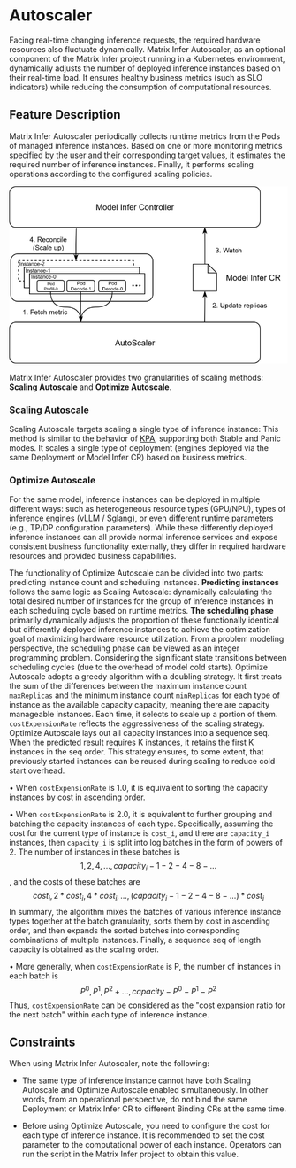 # Autoscaler

Facing real-time changing inference requests, the required hardware resources also fluctuate dynamically. Matrix Infer Autoscaler, as an optional component of the Matrix Infer project running in a Kubernetes environment, dynamically adjusts the number of deployed inference instances based on their real-time load. It ensures healthy business metrics (such as SLO indicators) while reducing the consumption of computational resources.

## Feature Description

Matrix Infer Autoscaler periodically collects runtime metrics from the Pods of managed inference instances. Based on one or more monitoring metrics specified by the user and their corresponding target values, it estimates the required number of inference instances. Finally, it performs scaling operations according to the configured scaling policies.

![alt text](../../static/img/architecture-autoscaler.svg)

Matrix Infer Autoscaler provides two granularities of scaling methods: **Scaling Autoscale** and **Optimize Autoscale**.

### Scaling Autoscale

Scaling Autoscale targets scaling a single type of inference instance: This method is similar to the behavior of [KPA](https://knative.dev/docs/serving/autoscaling/kpa-specific/), supporting both Stable and Panic modes. It scales a single type of deployment (engines deployed via the same Deployment or Model Infer CR) based on business metrics.

### Optimize Autoscale

For the same model, inference instances can be deployed in multiple different ways: such as heterogeneous resource types (GPU/NPU), types of inference engines (vLLM / Sglang), or even different runtime parameters (e.g., TP/DP configuration parameters). While these differently deployed inference instances can all provide normal inference services and expose consistent business functionality externally, they differ in required hardware resources and provided business capabilities.

The functionality of Optimize Autoscale can be divided into two parts: predicting instance count and scheduling instances.
**Predicting instances** follows the same logic as Scaling Autoscale: dynamically calculating the total desired number of instances for the group of inference instances in each scheduling cycle based on runtime metrics.
**The scheduling phase** primarily dynamically adjusts the proportion of these functionally identical but differently deployed inference instances to achieve the optimization goal of maximizing hardware resource utilization. From a problem modeling perspective, the scheduling phase can be viewed as an integer programming problem. Considering the significant state transitions between scheduling cycles (due to the overhead of model cold starts).
Optimize Autoscale adopts a greedy algorithm with a doubling strategy. It first treats the sum of the differences between the maximum instance count `maxReplicas` and the minimum instance count `minReplicas` for each type of instance as the available capacity capacity, meaning there are capacity manageable instances. Each time, it selects to scale up a portion of them.
`costExpensionRate` reflects the aggressiveness of the scaling strategy. Optimize Autoscale lays out all capacity instances into a sequence seq. When the predicted result requires K instances, it retains the first K instances in the seq order. This strategy ensures, to some extent, that previously started instances can be reused during scaling to reduce cold start overhead.

• When `costExpensionRate` is 1.0, it is equivalent to sorting the capacity instances by cost in ascending order.
  
• When `costExpensionRate` is 2.0, it is equivalent to further grouping and batching the capacity instances of each type. Specifically, assuming the cost for the current type of instance is `cost_i`, and there are `capacity_i` instances, then `capacity_i` is split into log batches in the form of powers of 2. The number of instances in these batches is $$1, 2, 4, ..., capacity_i - 1 - 2 - 4 - 8 - ...$$, and the costs of these batches are $$cost_i, 2*cost_i, 4*cost_i, ..., (capacity_i - 1 - 2 - 4 - 8 - ...) * cost_i$$In summary, the algorithm mixes the batches of various inference instance types together at the batch granularity, sorts them by cost in ascending order, and then expands the sorted batches into corresponding combinations of multiple instances. Finally, a sequence seq of length capacity is obtained as the scaling order.

• More generally, when `costExpensionRate` is P, the number of instances in each batch is $$P^0 ,P^1,P^2+...,capacity - P^0 - P^1 - P^2$$ Thus, `costExpensionRate` can be considered as the "cost expansion ratio for the next batch" within each type of inference instance.

## Constraints

When using Matrix Infer Autoscaler, note the following:

- The same type of inference instance cannot have both Scaling Autoscale and Optimize Autoscale enabled simultaneously. In other words, from an operational perspective, do not bind the same Deployment or Matrix Infer CR to different Binding CRs at the same time.

- Before using Optimize Autoscale, you need to configure the cost for each type of inference instance. It is recommended to set the cost parameter to the computational power of each instance. Operators can run the script in the Matrix Infer project to obtain this value.